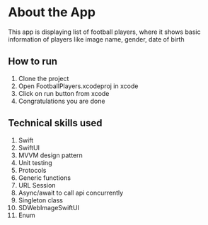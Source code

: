 # About the App
This app is displaying list of football players, where it shows basic information of players like image name, gender, date of birth

## How to run
1. Clone the project
2. Open FootballPlayers.xcodeproj in xcode
3. Click on run button from xcode
4. Congratulations you are done

## Technical skills used 
1. Swift
2. SwiftUI
3. MVVM design pattern
4. Unit testing
5. Protocols
6. Generic functions
7. URL Session
8. Async/await to call api concurrently 
9. Singleton class
10. SDWebImageSwiftUI
11. Enum





